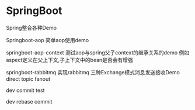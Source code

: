 # SpringBoot
Spring整合各种Demo

Springboot-aop 简单aop使用demo

springboot-aop-context 测试aop与spring父子context的继承关系的demo
例如aspect定义在父上下文,子上下文中的bean是否会有增强


springboot-rabbitmq 实现rabbitmq 三种Exchange模式消息发送接收Demo
direct topic fanout


dev commit test

dev rebase commit

